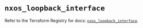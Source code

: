 # `nxos_loopback_interface`

Refer to the Terraform Registry for docs: [`nxos_loopback_interface`](https://registry.terraform.io/providers/ciscodevnet/nxos/0.5.10/docs/resources/loopback_interface).
